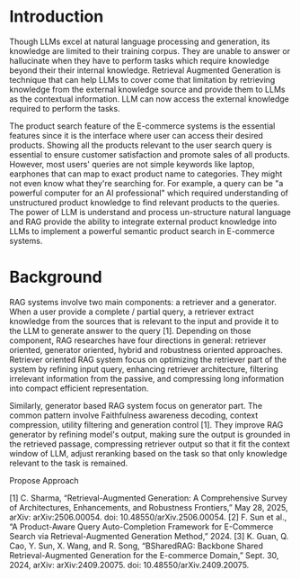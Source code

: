 
# Introduction

Though LLMs excel at natural language processing and generation, its knowledge are limited to their training corpus. They are unable to answer or hallucinate when they have to perform tasks which require knowledge beyond their their internal knowledge. Retrieval Augmented Generation is technique that can help LLMs to cover come that limitation by retrieving knowledge from the external knowledge source and provide them to LLMs as the contextual information. LLM can now access the external knowledge required to perform the tasks.

The product search feature of the E-commerce systems is the essential features since it is the interface where user can access their desired products. Showing all the products relevant to the user search query is essential to ensure customer satisfaction and promote sales of all products. However, most users' queries are not simple keywords like laptop, earphones that can map to exact product name to categories. They might not even know what they're searching for. For example, a query can be "a powerful computer for an AI professional" which required understanding of unstructured product knowledge to find relevant products to the queries. The power of LLM is understand and process un-structure natural language and RAG provide the ability to integrate external product knowledge into LLMs to implement a powerful semantic product search in E-commerce systems.

# Background

RAG systems involve two main components: a retriever and a generator. When a user provide a complete / partial query, a retriever extract knowledge from the sources that is relevant to the input and provide it to the LLM to generate answer to the query [1]. Depending on those component, RAG researches have four directions in general: retriever oriented, generator oriented, hybrid and robustness oriented approaches.  Retriever oriented RAG system focus on optimizing the retriever part of the system by refining input query, enhancing retriever architecture, filtering irrelevant information from the passive, and compressing long information into compact efficient representation. 

Similarly, generator based RAG system focus on generator part. The common pattern involve Faithfulness awareness decoding, context compression, utility filtering and generation control [1].  They improve RAG generator by refining model's output, making sure the output is grounded in the retrieved passage, compressing retriever output so that it fit the context window of LLM, adjust reranking based on the task so that only knowledge relevant to the task is remained. 

Propose Approach





[1] C. Sharma, “Retrieval-Augmented Generation: A Comprehensive Survey of Architectures, Enhancements, and Robustness Frontiers,” May 28, 2025, arXiv: arXiv:2506.00054. doi: 10.48550/arXiv.2506.00054.
[2] F. Sun et al., “A Product-Aware Query Auto-Completion Framework for E-Commerce Search via Retrieval-Augmented Generation Method,” 2024.
[3] K. Guan, Q. Cao, Y. Sun, X. Wang, and R. Song, “BSharedRAG: Backbone Shared Retrieval-Augmented Generation for the E-commerce Domain,” Sept. 30, 2024, arXiv: arXiv:2409.20075. doi: 10.48550/arXiv.2409.20075.



